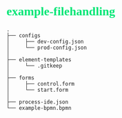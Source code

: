 # <span style="font-family: Academy Engraved LET; color:#00E676">example-filehandling</span>

    .
    ├── configs
    │     ├── dev-config.json
    │     └── prod-config.json
    │
    ├── element-templates
    │     └── .gitkeep
    │
    ├── forms
    │     ├── control.form
    │     └── start.form
    │
    ├── process-ide.json
    └── example-bpmn.bpmn
